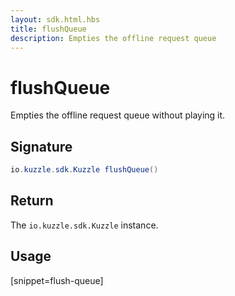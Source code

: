 ```yaml
---
layout: sdk.html.hbs
title: flushQueue
description: Empties the offline request queue
---
```


# flushQueue

Empties the offline request queue without playing it.

## Signature

```java
io.kuzzle.sdk.Kuzzle flushQueue()
```

## Return

The `io.kuzzle.sdk.Kuzzle` instance.

## Usage

[snippet=flush-queue]
